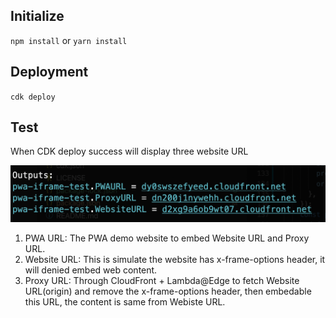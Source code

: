 ## Initialize

`npm install` or `yarn install`

## Deployment

`cdk deploy`


## Test

When CDK deploy success will display three website URL

![Output](./docs/cdk-output.png)

1. PWA URL: The PWA demo website to embed Website URL and Proxy URL.
2. Website URL: This is simulate the website has x-frame-options header, it will denied embed web content.
3. Proxy URL: Through CloudFront + Lambda@Edge to fetch Website URL(origin) and remove the x-frame-options header, then embedable this URL, the content is same from Webiste URL.
